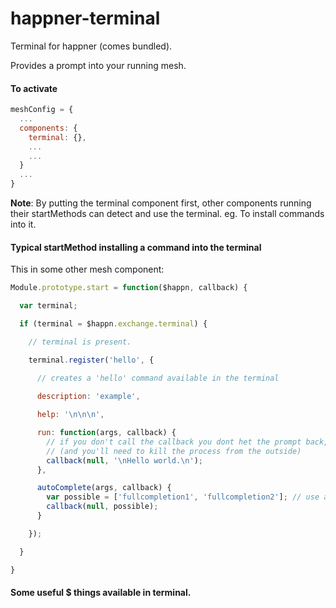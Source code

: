 # happner-terminal

Terminal for happner (comes bundled).

Provides a prompt into your running mesh. 

#### To activate

```javascript
meshConfig = {
  ...
  components: {
    terminal: {},
    ...
    ...
  }   
  ...
}
```

__Note__: By putting the terminal component first, other components running their startMethods can detect and use the terminal. eg. To install commands into it.


#### Typical startMethod installing a command into the terminal

This in some other mesh component:

```javascript
Module.prototype.start = function($happn, callback) {

  var terminal;

  if (terminal = $happn.exchange.terminal) {

    // terminal is present.

    terminal.register('hello', {
    
      // creates a 'hello' command available in the terminal

      description: 'example',

      help: '\n\n\n',

      run: function(args, callback) {
        // if you don't call the callback you dont het the prompt back, ever!
        // (and you'll need to kill the process from the outside)
        callback(null, '\nHello world.\n');
      },

      autoComplete(args, callback) {
        var possible = ['fullcompletion1', 'fullcompletion2']; // use args to determine
        callback(null, possible);
      }

    });

  }

}
```


#### Some useful $ things available in terminal.

